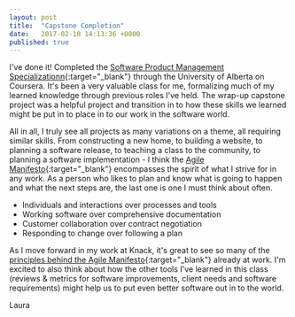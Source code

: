 ```yaml
---
layout: post
title:  "Capstone Completion"
date:   2017-02-18 14:13:36 +0000
published: true
---
```

I've done it! Completed the [Software Product Management Specializationn](https://www.coursera.org/specializations/product-management){:target="_blank"} through the University of Alberta on Coursera. It's been a very valuable class for me, formalizing much of my learned knowledge through previous roles I've held. The wrap-up capstone project was a helpful project and transition in to how these skills we learned might be put in to place in to our work in the software world.

All in all, I truly see all projects as many variations on a theme, all requiring similar skills. From constructing a new home, to building a website, to planning a software release, to teaching a class to the community, to planning a software implementation - I think the [Agile Manifesto](http://agilemanifesto.org){:target="_blank"} encompasses the spirit of what I strive for in any work. As a person who likes to plan and know what is going to happen and what the next steps are, the last one is one I must think about often.

* Individuals and interactions over processes and tools
* Working software over comprehensive documentation
* Customer collaboration over contract negotiation
* Responding to change over following a plan

As I move forward in my work at Knack, it's great to see so many of the [principles behind the Agile Manifesto](http://agilemanifesto.org/principles.html){:target="_blank"} already at work. I'm excited to also think about how the other tools I've learned in this class (reviews & metrics for software improvements, client needs and software requirements) might help us to put even better software out in to the world.

Laura